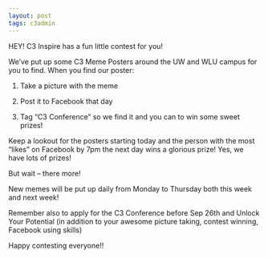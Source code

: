```yaml
---
layout: post
tags: c3admin
---
```

HEY! C3 Inspire has a fun little contest for you!

We’ve put up some C3 Meme Posters around the UW and WLU campus for you to find. When you find our poster:

1. Take a picture with the meme

2. Post it to Facebook that day

3. Tag “C3 Conference” so we find it  and you can to win some sweet prizes!

Keep a lookout for the posters starting today and the person with the most “likes” on Facebook by 7pm the next day wins a glorious prize! Yes, we have lots of prizes!

But wait – there more!

New memes will be put up daily from Monday to Thursday both this week and next week!

Remember also to apply for the C3 Conference before Sep 26th and Unlock Your Potential (in addition to your awesome picture taking, contest winning, Facebook using skills)

Happy contesting everyone!!
